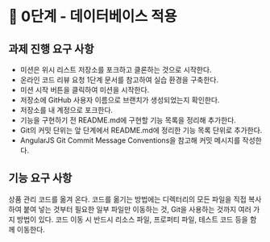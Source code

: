 # 🚀 0단계 - 데이터베이스 적용

## 과제 진행 요구 사항
- 미션은 위시 리스트 저장소를 포크하고 클론하는 것으로 시작한다.
- 온라인 코드 리뷰 요청 1단계 문서를 참고하여 실습 환경을 구축한다.
- 미션 시작 버튼을 클릭하여 미션을 시작한다.
- 저장소에 GitHub 사용자 이름으로 브랜치가 생성되었는지 확인한다.
- 저장소를 내 계정으로 포크한다. 
- 기능을 구현하기 전 README.md에 구현할 기능 목록을 정리해 추가한다. 
- Git의 커밋 단위는 앞 단계에서 README.md에 정리한 기능 목록 단위로 추가한다. 
- AngularJS Git Commit Message Conventions을 참고해 커밋 메시지를 작성한다.
## 기능 요구 사항
상품 관리 코드를 옮겨 온다. 
코드를 옮기는 방법에는 디렉터리의 모든 파일을 직접 복사하여 붙여 넣는 것부터 필요한 일부 파일만 이동하는 것,
Git을 사용하는 것까지 여러 가지 방법이 있다. 
코드 이동 시 반드시 리소스 파일, 프로퍼티 파일, 테스트 코드 등을 함께 이동한다.

